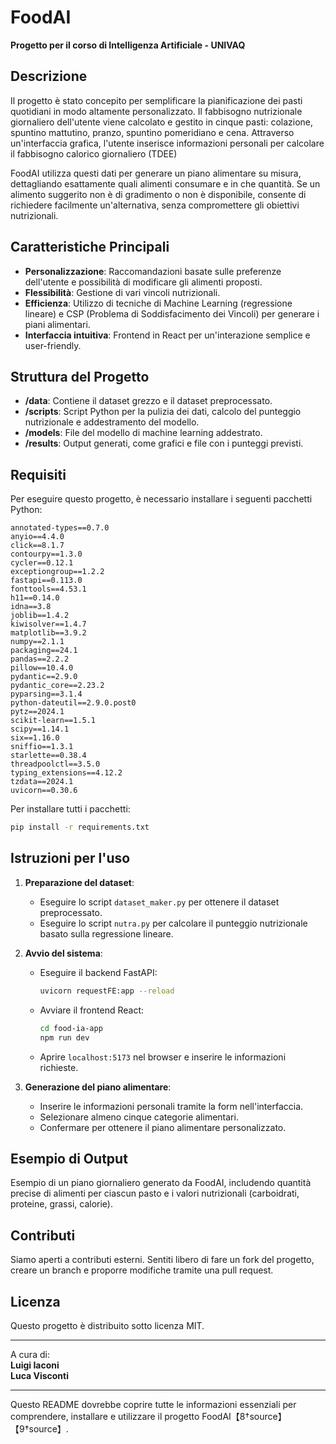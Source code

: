 # FoodAI

**Progetto per il corso di Intelligenza Artificiale - UNIVAQ**

## Descrizione

Il progetto è stato concepito per semplificare la pianificazione dei pasti quotidiani in modo altamente personalizzato. 
Il fabbisogno nutrizionale giornaliero dell'utente viene calcolato e gestito in cinque pasti: colazione, spuntino mattutino, pranzo, spuntino pomeridiano e cena. 
Attraverso un'interfaccia grafica, l'utente inserisce informazioni personali per calcolare il fabbisogno calorico giornaliero (TDEE)

FoodAI utilizza questi dati per generare un piano alimentare su misura, dettagliando esattamente quali alimenti consumare e in che quantità. 
Se un alimento suggerito non è di gradimento o non è disponibile, consente di richiedere facilmente un'alternativa, senza compromettere gli obiettivi nutrizionali. 


## Caratteristiche Principali

- **Personalizzazione**: Raccomandazioni basate sulle preferenze dell'utente e possibilità di modificare gli alimenti proposti.
- **Flessibilità**: Gestione di vari vincoli nutrizionali.
- **Efficienza**: Utilizzo di tecniche di Machine Learning (regressione lineare) e CSP (Problema di Soddisfacimento dei Vincoli) per generare i piani alimentari.
- **Interfaccia intuitiva**: Frontend in React per un'interazione semplice e user-friendly.

## Struttura del Progetto

- **/data**: Contiene il dataset grezzo e il dataset preprocessato.
- **/scripts**: Script Python per la pulizia dei dati, calcolo del punteggio nutrizionale e addestramento del modello.
- **/models**: File del modello di machine learning addestrato.
- **/results**: Output generati, come grafici e file con i punteggi previsti.

## Requisiti

Per eseguire questo progetto, è necessario installare i seguenti pacchetti Python:

```
annotated-types==0.7.0
anyio==4.4.0
click==8.1.7
contourpy==1.3.0
cycler==0.12.1
exceptiongroup==1.2.2
fastapi==0.113.0
fonttools==4.53.1
h11==0.14.0
idna==3.8
joblib==1.4.2
kiwisolver==1.4.7
matplotlib==3.9.2
numpy==2.1.1
packaging==24.1
pandas==2.2.2
pillow==10.4.0
pydantic==2.9.0
pydantic_core==2.23.2
pyparsing==3.1.4
python-dateutil==2.9.0.post0
pytz==2024.1
scikit-learn==1.5.1
scipy==1.14.1
six==1.16.0
sniffio==1.3.1
starlette==0.38.4
threadpoolctl==3.5.0
typing_extensions==4.12.2
tzdata==2024.1
uvicorn==0.30.6
```
Per installare tutti i pacchetti:
```bash
pip install -r requirements.txt
```

## Istruzioni per l'uso

1. **Preparazione del dataset**:
   - Eseguire lo script `dataset_maker.py` per ottenere il dataset preprocessato.
   - Eseguire lo script `nutra.py` per calcolare il punteggio nutrizionale basato sulla regressione lineare.

2. **Avvio del sistema**:
   - Eseguire il backend FastAPI:
     ```bash
     uvicorn requestFE:app --reload
     ```
   - Avviare il frontend React:
     ```bash
     cd food-ia-app
     npm run dev
     ```
   - Aprire `localhost:5173` nel browser e inserire le informazioni richieste.

3. **Generazione del piano alimentare**:
   - Inserire le informazioni personali tramite la form nell'interfaccia.
   - Selezionare almeno cinque categorie alimentari.
   - Confermare per ottenere il piano alimentare personalizzato.

## Esempio di Output

Esempio di un piano giornaliero generato da FoodAI, includendo quantità precise di alimenti per ciascun pasto e i valori nutrizionali (carboidrati, proteine, grassi, calorie).

## Contributi

Siamo aperti a contributi esterni. Sentiti libero di fare un fork del progetto, creare un branch e proporre modifiche tramite una pull request.

## Licenza

Questo progetto è distribuito sotto licenza MIT.

---

A cura di:  
**Luigi Iaconi**  
**Luca Visconti**

--- 

Questo README dovrebbe coprire tutte le informazioni essenziali per comprendere, installare e utilizzare il progetto FoodAI【8†source】【9†source】.
